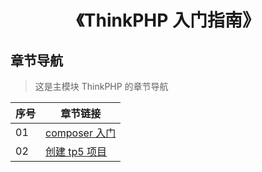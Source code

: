 <!--
+===============================================================================
| @Author: madnesslin(地上马)
+===============================================================================
| @Phone: +86 13695746767
+===============================================================================
| @Date: 2018-10-28 15:09:34
+===============================================================================
| @Email: linjialiang@163.com
+===============================================================================
| @Last modified time: 2019-03-21 11:56:28
+===============================================================================
-->

# <center>《ThinkPHP 入门指南》</center>

## 章节导航

> 这是主模块 ThinkPHP 的章节导航

| 序号 | 章节链接                              |
| ---- | ------------------------------------- |
| 01   | [composer 入门](./01-composer入门.md) |
| 02   | [创建 tp5 项目](./02-创建tp5项目.md)  |
